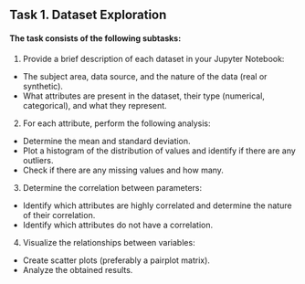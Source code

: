 ## Task 1. Dataset Exploration

#### The task consists of the following subtasks:

1. Provide a brief description of each dataset in your Jupyter Notebook:
* The subject area, data source, and the nature of the data (real or synthetic).
* What attributes are present in the dataset, their type (numerical, categorical), and what they represent.

2. For each attribute, perform the following analysis:
* Determine the mean and standard deviation.
* Plot a histogram of the distribution of values and identify if there are any outliers.
* Check if there are any missing values and how many.

3. Determine the correlation between parameters:
* Identify which attributes are highly correlated and determine the nature of their correlation.
* Identify which attributes do not have a correlation.

4. Visualize the relationships between variables:
* Create scatter plots (preferably a pairplot matrix).
* Analyze the obtained results.